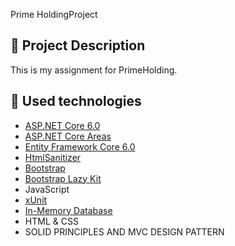 Prime HoldingProject



## :pencil: Project Description
This is my assignment for PrimeHolding.

## :hammer: Used technologies
* [ASP.NET Core 6.0](https://dotnet.microsoft.com/en-us/download/dotnet/6.0)
* [ASP.NET Core Areas](https://learn.microsoft.com/en-us/aspnet/core/mvc/controllers/areas?view=aspnetcore-6.0)
* [Entity Framework Core 6.0](https://learn.microsoft.com/en-us/ef/core/)
* [HtmlSanitizer](https://github.com/mganss/HtmlSanitizer)
* [Bootstrap](https://github.com/twbs/bootstrap)
* [Bootstrap Lazy Kit](https://bootstrapbay.github.io/lazy-kit/)
* JavaScript
* [xUnit](https://github.com/xunit/xunit)
* [In-Memory Database](https://learn.microsoft.com/en-us/sql/relational-databases/in-memory-database?view=sql-server-ver16)
* HTML & CSS
* SOLID  PRINCIPLES AND MVC DESIGN PATTERN

